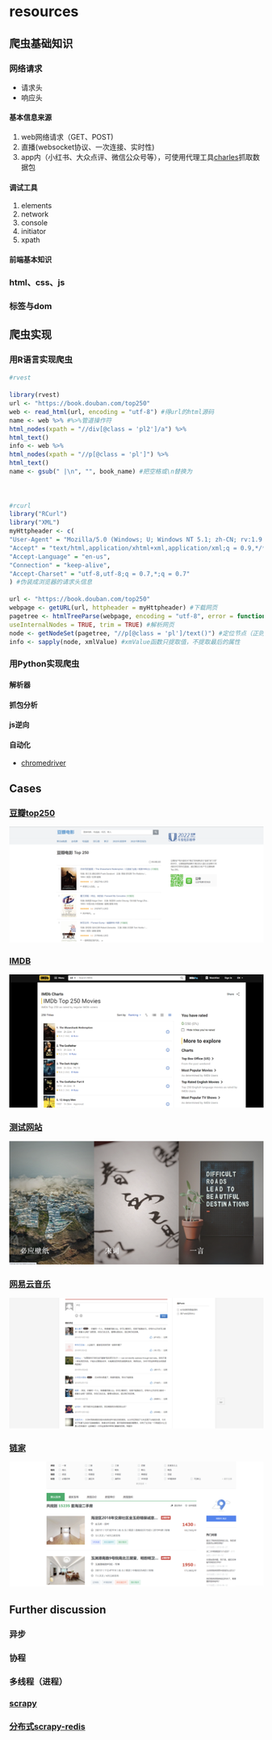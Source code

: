 # resources

## 爬虫基础知识

### 网络请求

- 请求头
- 响应头

#### 基本信息来源

1. web网络请求（GET、POST)
2. 直播(websocket协议、一次连接、实时性)
3. app内（小红书、大众点评、微信公众号等），可使用代理工具[charles](https://www.charlesproxy.com/)抓取数据包

#### 调试工具

1. elements
2. network
3. console
4. initiator
5. xpath

#### 前端基本知识

### html、css、js

### 标签与dom



## 爬虫实现

### 用R语言实现爬虫

```R
#rvest

library(rvest)
url <- "https://book.douban.com/top250"
web <- read_html(url, encoding = "utf-8") #得url的html源码
name <- web %>% #%>%管道操作符
html_nodes(xpath = "//div[@class = 'pl2']/a") %>% 
html_text()
info <- web %>% 
html_nodes(xpath = "//p[@class = 'pl']") %>% 
html_text()
name <- gsub(" |\n", "", book_name) #把空格或\n替换为



#rcurl
library("RCurl")
library("XML")
myHttpheader <- c(
"User-Agent" = "Mozilla/5.0 (Windows; U; Windows NT 5.1; zh-CN; rv:1.9.1.6) ",
"Accept" = "text/html,application/xhtml+xml,application/xml;q = 0.9,*/*;q = 0.8",
"Accept-Language" = "en-us",
"Connection" = "keep-alive",
"Accept-Charset" = "utf-8,utf-8;q = 0.7,*;q = 0.7"
) #伪装成浏览器的请求头信息

url <- "https://book.douban.com/top250"
webpage <- getURL(url, httpheader = myHttpheader) #下载网页
pagetree <- htmlTreeParse(webpage, encoding = "utf-8", error = function(...){},
useInternalNodes = TRUE, trim = TRUE) #解析网页
node <- getNodeSet(pagetree, "//p[@class = 'pl']/text()") #定位节点（正则表达式）
info <- sapply(node, xmlValue) #xmValue函数只提取值，不提取最后的属性


```



### 用Python实现爬虫

#### 解析器

#### 抓包分析

#### js逆向

#### 自动化

- [chromedriver](https://googlechromelabs.github.io/chrome-for-testing/#stable)



## Cases

### [豆瓣top250](https://movie.douban.com/top250)

![](./imgs/豆瓣.png)

### [IMDB](https://www.imdb.com/chart/top/)

![](./imgs/imdb.png)

### [测试网站](https://github.com/Lifeni/crawler-test)

![](./imgs/demo.png)

### [网易云音乐](https://music.163.com/)

![](./imgs/网易云.png)

### [链家](https://bj.lianjia.com/ershoufang/haidian/rs%E6%B5%B7%E6%B7%80/)

![](./imgs/链家.png)





## Further discussion

### 异步

### 协程

### 多线程（进程）

### [scrapy](https://github.com/scrapy/scrapy)

### [分布式scrapy-redis](https://github.com/rmax/scrapy-redis)

